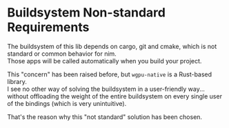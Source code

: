 # Buildsystem Non-standard Requirements
The buildsystem of this lib depends on cargo, git and cmake, which is not standard or common behavior for nim.  
Those apps will be called automatically when you build your project.  

This "concern" has been raised before, but `wgpu-native` is a Rust-based library.  
I see no other way of solving the buildsystem in a user-friendly way...  
without offloading the weight of the entire buildsystem on every single user of the bindings (which is very unintuitive).  

That's the reason why this "not standard" solution has been chosen.  

